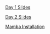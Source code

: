 
[Day 1 Slides](https://CBC-UCONN.github.io/ATAC-seq-ChIP-seq-Workshop/slides/day1.html)

[Day 2 Slides](https://CBC-UCONN.github.io/ATAC-seq-ChIP-seq-Workshop/slides/day1.html)

[Mamba Installation](https://CBC-UCONN.github.io/ATAC-seq-ChIP-seq-Workshop/slides/mamba.html)